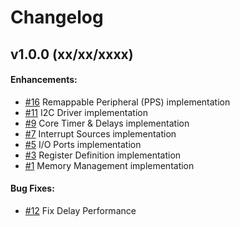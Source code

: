 # Changelog

## v1.0.0 (xx/xx/xxxx)
#### Enhancements:
- [#16](https://github.com/enginious-dev/ANTiPoDE/issues/16) Remappable Peripheral (PPS) implementation
- [#11](https://github.com/enginious-dev/ANTiPoDE/issues/11) I2C Driver implementation
- [#9](https://github.com/enginious-dev/ANTiPoDE/issues/9) Core Timer & Delays implementation
- [#7](https://github.com/enginious-dev/ANTiPoDE/issues/7) Interrupt Sources implementation
- [#5](https://github.com/enginious-dev/ANTiPoDE/issues/5) I/O Ports implementation
- [#3](https://github.com/enginious-dev/ANTiPoDE/issues/3) Register Definition implementation
- [#1](https://github.com/enginious-dev/ANTiPoDE/issues/1) Memory Management implementation
#### Bug Fixes:
- [#12](https://github.com/enginious-dev/ANTiPoDE/issues/12) Fix Delay Performance
